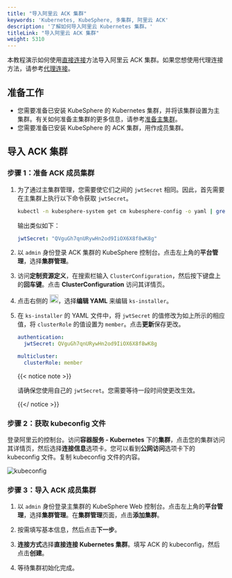 ```yaml
---
title: "导入阿里云 ACK 集群"
keywords: 'Kubernetes, KubeSphere, 多集群, 阿里云 ACK'
description: '了解如何导入阿里云 Kubernetes 集群。'
titleLink: "导入阿里云 ACK 集群"
weight: 5310
---
```


本教程演示如何使用[直接连接](../../../multicluster-management/enable-multicluster/direct-connection/)方法导入阿里云 ACK 集群。如果您想使用代理连接方法，请参考[代理连接](../../../multicluster-management/enable-multicluster/agent-connection/)。

## 准备工作

- 您需要准备已安装 KubeSphere 的 Kubernetes 集群，并将该集群设置为主集群。有关如何准备主集群的更多信息，请参考[准备主集群](../../../multicluster-management/enable-multicluster/direct-connection/#准备-host-集群)。
- 您需要准备已安装 KubeSphere 的 ACK 集群，用作成员集群。

## 导入 ACK 集群

### 步骤 1：准备 ACK 成员集群

1. 为了通过主集群管理，您需要使它们之间的 `jwtSecret` 相同。因此，首先需要在主集群上执行以下命令获取 `jwtSecret`。

   ```bash
   kubectl -n kubesphere-system get cm kubesphere-config -o yaml | grep -v "apiVersion" | grep jwtSecret
   ```

   输出类似如下：

   ```yaml
   jwtSecret: "QVguGh7qnURywHn2od9IiOX6X8f8wK8g"
   ```

2. 以 `admin` 身份登录 ACK 集群的 KubeSphere 控制台。点击左上角的**平台管理**，选择**集群管理**。

3. 访问**定制资源定义**，在搜索栏输入 `ClusterConfiguration`，然后按下键盘上的**回车键**。点击 **ClusterConfiguration** 访问其详情页。

4. 点击右侧的 <img src="/images/docs/v3.x/zh-cn/multicluster-management/import-cloud-hosted-k8s/import-ack/three-dots.png" height="20px">，选择**编辑 YAML** 来编辑 `ks-installer`。

5. 在 `ks-installer` 的 YAML 文件中，将 `jwtSecret` 的值修改为如上所示的相应值，将 `clusterRole` 的值设置为 `member`。点击**更新**保存更改。

   ```yaml
   authentication:
     jwtSecret: QVguGh7qnURywHn2od9IiOX6X8f8wK8g
   ```

   ```yaml
   multicluster:
     clusterRole: member
   ```

   {{< notice note >}}

   请确保您使用自己的 `jwtSecret`。您需要等待一段时间使更改生效。

   {{</ notice >}}

### 步骤 2：获取 kubeconfig 文件

登录阿里云的控制台。访问**容器服务 - Kubernetes** 下的**集群**，点击您的集群访问其详情页，然后选择**连接信息**选项卡。您可以看到**公网访问**选项卡下的 kubeconfig 文件。复制 kubeconfig 文件的内容。

![kubeconfig](/images/docs/v3.x/zh-cn/multicluster-management/import-cloud-hosted-k8s/import-ack/kubeconfig.png)

### 步骤 3：导入 ACK 成员集群

1. 以 `admin` 身份登录主集群的 KubeSphere Web 控制台。点击左上角的**平台管理**，选择**集群管理**。在**集群管理**页面，点击**添加集群**。

2. 按需填写基本信息，然后点击**下一步**。

3. **连接方式**选择**直接连接 Kubernetes 集群**。填写 ACK 的 kubeconfig，然后点击**创建**。

4. 等待集群初始化完成。
